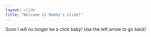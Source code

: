 ```yaml
---
layout: slide
title: "Welcome to Maddy's slide!"
---
```

Soon I will no longer be a click baby! 
Use the left arrow to go back!
